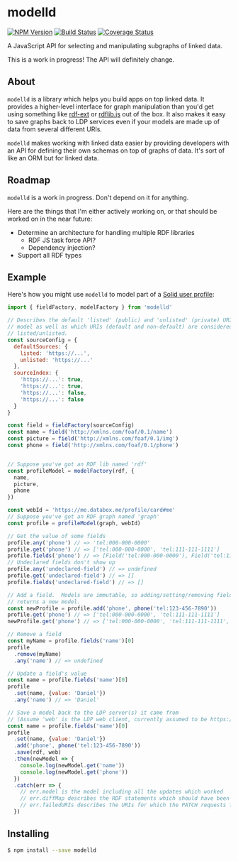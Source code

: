 # modelld
[![NPM Version](https://img.shields.io/npm/v/modelld.svg?style=flat)](https://npm.im/modelld)
[![Build Status](https://travis-ci.org/dan-f/modelld.svg)](https://travis-ci.org/dan-f/modelld)
[![Coverage Status](https://coveralls.io/repos/github/dan-f/modelld/badge.svg?branch=master)](https://coveralls.io/github/dan-f/modelld?branch=master)

A JavaScript API for selecting and manipulating subgraphs of linked data.

This is a work in progress!  The API will definitely change.

## About

`modelld` is a library which helps you build apps on top linked data.  It
provides a higher-level interface for graph manipulation than you'd get using
something like [rdf-ext](https://github.com/rdf-ext/rdf-ext) or
[rdflib.js](https://github.com/linkeddata/rdflib.js/) out of the box.  It also
makes it easy to save graphs back to LDP services even if your models are made
up of data from several different URIs.

`modelld` makes working with linked data easier by providing developers with an
API for defining their own schemas on top of graphs of data.  It's sort of like
an ORM but for linked data.

## Roadmap

`modelld` is a work in progress.  Don't depend on it for anything.

Here are the things that I'm either actively working on, or that should be
worked on in the near future:

- Determine an architecture for handling multiple RDF libraries
  - RDF JS task force API?
  - Dependency injection?
- Support all RDF types

## Example

Here's how you might use `modelld` to model part of a
[Solid user profile](https://github.com/solid/solid-spec/blob/master/solid-webid-profiles.md):

```javascript
import { fieldFactory, modelFactory } from 'modelld'

// Describes the default 'listed' (public) and 'unlisted' (private) URIs for the
// model as well as which URIs (default and non-default) are considered
// listed/unlisted.
const sourceConfig = {
  defaultSources: {
    listed: 'https://...',
    unlisted: 'https://...'
  },
  sourceIndex: {
    'https://...': true,
    'https://...': true,
    'https://...': false,
    'https://...': false
  }
}

const field = fieldFactory(sourceConfig)
const name = field('http://xmlns.com/foaf/0.1/name')
const picture = field('http://xmlns.com/foaf/0.1/img')
const phone = field('http://xmlns.com/foaf/0.1/phone')


// Suppose you've got an RDF lib named 'rdf'
const profileModel = modelFactory(rdf, {
  name,
  picture,
  phone
})

const webId = 'https://me.databox.me/profile/card#me'
// Suppose you've got an RDF graph named 'graph'
const profile = profileModel(graph, webId)

// Get the value of some fields
profile.any('phone') // => 'tel:000-000-0000'
profile.get('phone') // => ['tel:000-000-0000', 'tel:111-111-1111']
profile.fields('phone') // => [Field('tel:000-000-0000'), Field('tel:111-111-1111')]
// Undeclared fields don't show up
profile.any('undeclared-field') // => undefined
profile.get('undeclared-field') // => []
profile.fields('undeclared-field') // => []

// Add a field.  Models are immutable, so adding/setting/removing fields always
// returns a new model.
const newProfile = profile.add('phone', phone('tel:123-456-7890'))
profile.get('phone') // => ['tel:000-000-0000', 'tel:111-111-1111']
newProfile.get('phone') // => ['tel:000-000-0000', 'tel:111-111-1111', 'tel:123-456-7890']

// Remove a field
const myName = profile.fields('name')[0]
profile
  .remove(myName)
  .any('name') // => undefined

// Update a field's value
const name = profile.fields('name')[0]
profile
  .set(name, {value: 'Daniel'})
  .any('name') // => 'Daniel'

// Save a model back to the LDP server(s) it came from
// (Assume 'web' is the LDP web client, currently assumed to be https://github.com/solid/solid-web-client)
const name = profile.fields('name')[0]
profile
  .set(name, {value: 'Daniel'})
  .add('phone', phone('tel:123-456-7890'))
  .save(rdf, web)
  .then(newModel => {
    console.log(newModel.get('name'))
    console.log(newModel.get('phone'))
  })
  .catch(err => {
    // err.model is the model including all the updates which worked
    // err.diffMap describes the RDF statements which should have been inserted and removed from the server
    // err.failedURIs describes the URIs for which the PATCH requests failed
  })
```

## Installing

```sh
$ npm install --save modelld
```
